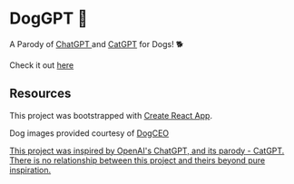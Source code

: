 # DogGPT 🐶

A Parody of <a href="https://openai.com/blog/chatgpt"> ChatGPT </a>and <a href="https://cat-gpt.com/">CatGPT</a> for Dogs! 🐕

Check it out  <a href="https://b-tao.github.io/dogGPT/"> here </a>

## Resources

This project was bootstrapped with [Create React App](https://github.com/facebook/create-react-app).

Dog images provided courtesy of  <a href="https://dog.ceo/"> DogCEO
  
This project was inspired by OpenAI's ChatGPT, and its parody - CatGPT. There is no relationship between this project and theirs beyond pure inspiration.
